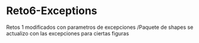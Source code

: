 # Reto6-Exceptions
Retos 1 modificados con parametros de excepciones /Paquete de shapes se actualizo con las excepciones para ciertas figuras
